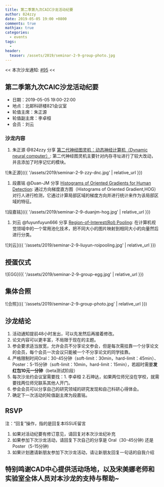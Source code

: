 ```yaml
---
title: 第二季第九次CAIC沙龙活动纪要
author: 824zzy
date: 2019-05-05 19:00 +0800
comments: true
mathjax: true
categories: 
  - events
tags:
  - 
header:
  teaser: /assets/2019/seminar-2-9-group-photo.jpg
---
```


<< 本次沙龙通知: [#95](https://github.com/BUPT/ai-ml.club/issues/95)  <<

## 第二季第九次CAIC沙龙活动纪要

- 日期：2019-05-05 19:00-22:00
- 地点：北邮科研楼821会议室
- 轮值主席：朱正源
- 轮值副主席：李卓桓
- 会员：刘云

### 沙龙内容

1. 朱正源 @824zzy 分享 [第二代神经图灵机：动态神经计算机（Dynamic neural computer）](https://www.nature.com/articles/nature20101): 第二代神经图灵机主要针对内存寻址进行了较大改动，并且添加了时序记忆的模块。

![朱正源]({{ '/assets/2019/seminar-2-9-zzy-dnc.jpg' | relative_url }})

1. 段嘉铭 @Duan-JM 分享 [Histograms of Oriented Gradients for Human Detection](https://hal.inria.fr/file/index/docid/548512/filename/hog_cvpr2005.pdf): 通过方向梯度直方图（Histograms of Oriented Gradient,HOG）对行人进行检测，它通过计算局部区域的梯度方向并进行统计来作为该局部区域的特征。

![段嘉铭]({{ '/assets/2019/seminar-2-9-duanjm-hog.jpg' | relative_url }})

1. 刘云 @fuyunfuyun666 分享 [Region-of-Interest(RoI) Pooling](http://papers.nips.cc/paper/5638-faster-r-cnn-towards-real-time-object-detection-with-region-proposal-networks.pdf): 在计算机视觉领域中的一个常用池化技术，把不同大小的图片映射到相同大小的向量然后进行分类。

![刘云]({{ '/assets/2019/seminar-2-9-liuyun-roipooling.jpg' | relative_url }})

## 授蛋仪式

![EGG]({{ '/assets/2019/seminar-2-9-group-egg.jpg' | relative_url }})

## 集体合照

![合照]({{ '/assets/2019/seminar-2-9-group-photo.jpg' | relative_url }})

## 沙龙结论

1. 活动通知提前48小时发出，可以先发然后再接着修改。
2. 论文内容可以更丰富，不局限于现在的主题。
3. 参会要求适当放宽，允许会员不分享论文参会，但是每次需挂靠一个分享论文的会员，每个会员一次会议只能被一个不分享论文的同学挂靠。
4. 严格限制时间Oral：30-45分钟（soft-limit：30min，hard-limit：45min）、Poster：5-15分钟（soft-limit：10min，hard-limit：15min），若超时需要**发红包10元一分钟**（beta测试阶段）
5. 每次沙龙约会议室需要找：1. 李卓桓 2.石珅达，如果两位师兄没在学校，就需要找两位师兄联系其他人开门。
6. 参会会员可以分享自己的研究领域的研究发现和自己科研心得体会。
7. 确定下一次活动的轮值副主席为段嘉铭。

## RSVP

注：“回复”操作，指的是回复本ISSUE留言

1. 如果对活动纪要有修订意见，请回复对本次沙龙纪补充
2. 如果参加下次沙龙活动，请回复下次自己的分享是 Oral（30-45分钟) 还是Poster（5-15分钟)
3. 如果计划邀请新朋友参加下次沙龙活动，请让新朋友回复一句话的自我介绍

## 特别鸣谢CAD中心提供活动场地，以及宋美娜老师和实验室全体人员对本沙龙的支持与帮助~
